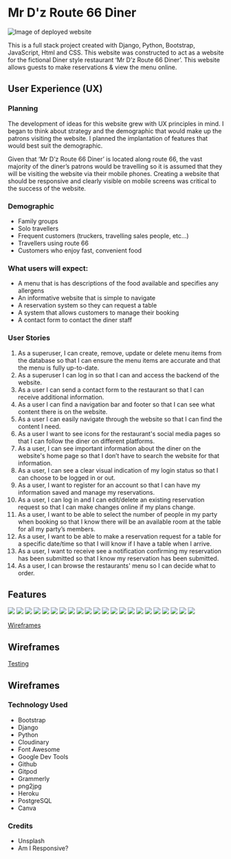 # Mr D'z Route 66 Diner

![Image of deployed website](https://res.cloudinary.com/djbdldshh/image/upload/v1682384287/Am_I_Responsive_lkiian.png)



This is a full stack project created with Django, Python, Bootstrap, JavaScript, Html and CSS. This website was constructed to act as a website for the fictional Diner style restaurant ‘Mr D’z Route 66 Diner’. This website allows guests to make reservations & view the menu online.  

## User Experience (UX)

### Planning

The development of ideas for this website grew with UX principles in mind. I began to think about strategy and the demographic that would make up the patrons visiting the website. I planned the implantation of features that would best suit the demographic. 

Given that ‘Mr D’z Route 66 Diner’ is located along route 66, the vast majority of the diner’s patrons would be travelling so it is assumed that they will be visiting the website via their mobile phones. Creating a website that should be responsive and clearly visible on mobile screens was critical to the success of the website. 

### Demographic 

- Family groups
- Solo travellers
- Frequent customers (truckers, travelling sales people, etc...)
- Travellers using route 66 
- Customers who enjoy fast, convenient food

### What users will expect:

- A menu that is has descriptions of the food available and specifies any allergens
- An informative website that is simple to navigate 
- A reservation system so they can request a table
- A system that allows customers to manage their booking
- A contact form to contact the diner staff

### User Stories 

1. As a superuser, I can create, remove, update or delete menu items from the database so that I can ensure the menu items are accurate and that the menu is fully up-to-date.
2. As a superuser I can log in so that I can and access the backend of the website.
3. As a user I can send a contact form to the restaurant so that I can receive additional information.
4. As a user I can find a navigation bar and footer so that I can see what content there is on the website.
5. As a user I can easily navigate through the website so that I can find the content I need.
6. As a user I want to see icons for the restaurant's social media pages so that I can follow the diner on different platforms.
7. As a user, I can see important information about the diner on the website's home page so that I don’t have to search the website for that information.
8. As a user, I can see a clear visual indication of my login status so that I can choose to be logged in or out.
9. As a user, I want to register for an account so that I can have my information saved and manage my reservations.
10. As a user, I can log in and I can edit/delete an existing reservation request so that I can make changes online if my plans change.
11. As a user, I want to be able to select the number of people in my party when booking so that I know there will be an available room at the table for all my party’s members.
12. As a user, I want to be able to make a reservation request for a table for a specific date/time so that I will know if I have a table when I arrive.
13. As a user, I want to receive see a notification confirming my reservation has been submitted so that I know my reservation has been submitted. 
14. As a user, I can browse the restaurants' menu so I can decide what to order.


## Features

![](https://res.cloudinary.com/djbdldshh/image/upload/v1682294209/Coolers_Palette_nw9nhn.jpg)
![](https://res.cloudinary.com/djbdldshh/image/upload/v1682294312/Navy_Blue_Pink_Text_Logo_wqowsz.jpg)
![](https://res.cloudinary.com/djbdldshh/image/upload/v1682302579/Artistic_Textured_Ink_Brush_Stroke_Brand_Logo_bkneln.png)
![](https://res.cloudinary.com/djbdldshh/image/upload/v1682302767/Screenshot_2023-04-24_at_03-18-58_Mr._D_z_Route_66_Diner_ivic6h.png)
![](https://res.cloudinary.com/djbdldshh/image/upload/v1682302814/Dropdown_menu_zo0mp0.png)
![](https://res.cloudinary.com/djbdldshh/image/upload/v1682302985/Screenshot_2023-04-24_at_03-22-26_Mr._D_z_Route_66_Diner_xoekj5.png)
![](https://res.cloudinary.com/djbdldshh/image/upload/v1682302823/Main-with-logo_wwo02c.png)
![](https://res.cloudinary.com/djbdldshh/image/upload/v1682384582/About-us_section_x7i6mm.png)
![](https://res.cloudinary.com/djbdldshh/image/upload/v1682302814/Dropdown_menu_zo0mp0.png)
![](https://res.cloudinary.com/djbdldshh/image/upload/v1682302816/Feedback_form_d4fube.png)
![](https://res.cloudinary.com/djbdldshh/image/upload/v1682302818/Feedback-thank-you_mldxal.png)
![](https://res.cloudinary.com/djbdldshh/image/upload/v1682302825/Menu_ojvjab.png)
![](https://res.cloudinary.com/djbdldshh/image/upload/v1682302835/Reservation-sign-in_uxrpr5.png)
![](https://res.cloudinary.com/djbdldshh/image/upload/v1682302829/Reservation-_create_krlmsc.png)
![](https://res.cloudinary.com/djbdldshh/image/upload/v1682302833/Reservation-list_t6ng0y.png)
![](https://res.cloudinary.com/djbdldshh/image/upload/v1682302831/Reservation-edit_lc2hhw.png)
![](https://res.cloudinary.com/djbdldshh/image/upload/v1682302830/Reservation-delete_vvlkrz.png)
![](https://res.cloudinary.com/djbdldshh/image/upload/v1682302833/Reservation-list_t6ng0y.png)
![](https://res.cloudinary.com/djbdldshh/image/upload/v1682302835/Reservation-sign-in_uxrpr5.png)
![](https://res.cloudinary.com/djbdldshh/image/upload/v1682302837/Sign-out_mnszdy.png)
![](https://res.cloudinary.com/djbdldshh/image/upload/v1682303793/sign-up_otztff.png)
![](https://res.cloudinary.com/djbdldshh/image/upload/v1682384869/footer.png_jvabvp.png)




    
[Wireframes](Wireframes.md)
## Wireframes



[Testing](testing.md)
## Wireframes


### Technology Used 


- Bootstrap
- Django
- Python
- Cloudinary
- Font Awesome
- Google Dev Tools
- Github
- Gitpod 
- Grammerly
- png2jpg
- Heroku
- PostgreSQL
- Canva
  

### Credits 

- Unsplash 
- Am I Responsive?

